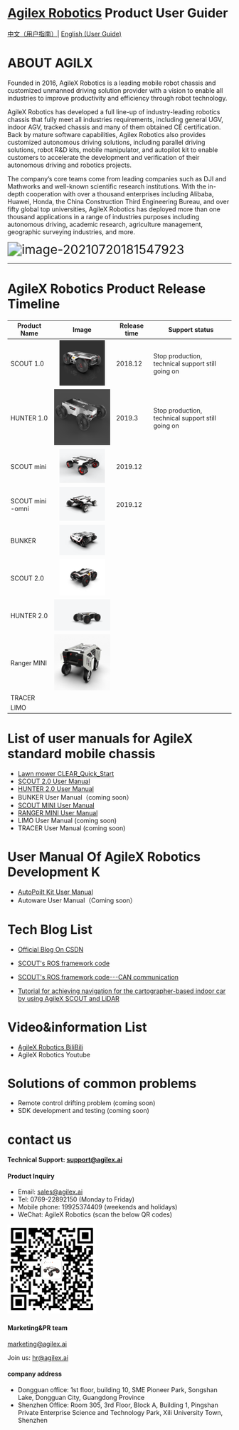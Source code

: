 # [Agilex Robotics](https://www.agilex.ai/?lang=zh-cn) Product User Guider

[中文（用户指南）](https://github.com/agilexrobotics/Agile-Product-UserGuide/blob/master/UserGuider_CN.md)|  [English (User Guide)]()

# ABOUT  AGILX

Founded in 2016, AgileX Robotics is a leading mobile robot chassis and customized unmanned driving solution provider with a vision to enable all industries to improve productivity and efficiency through robot technology.

AgileX Robotics has developed a full line-up of industry-leading robotics chassis that fully meet all industries requirements, including general UGV, indoor AGV, tracked chassis and many of them obtained CE certification. Back by mature software capabilities, Agilex Robotics also provides customized autonomous driving solutions, including parallel driving solutions, robot R&D kits, mobile manipulator, and autopilot kit to enable customers to accelerate the development and verification of their autonomous driving and robotics projects.

The company’s core teams come from leading companies such as DJI and Mathworks and well-known scientific research institutions. With the in-depth cooperation with over a thousand enterprises including Alibaba, Huawei, Honda, the China Construction Third Engineering Bureau, and over fifty global top universities, AgileX Robotics has deployed more than one thousand applications in a range of industries purposes including autonomous driving, academic research, agriculture management, geographic surveying industries, and more.

<img src="https://github.com/agilexrobotics/agilex.io/blob/master/image/image-20210720181547923.png" alt="image-20210720181547923" style="zoom:200%;" />

------

# AgileX Robotics Product Release Timeline

| **Product Name** |                          **Image**                           | **Release time** | **Support status**                                |
| ---------------- | :----------------------------------------------------------: | ---------------- | ------------------------------------------------- |
| SCOUT 1.0        |   <img src="/image/SCOUT%201.0.png" style="zoom: 10%;" />    | 2018.12          | Stop production, technical support still going on |
| HUNTER 1.0       |     <img src="/image/HUNTER1_0.png" style="zoom:30%;" />     | 2019.3           | Stop production, technical support still going on |
| SCOUT mini       |   <img src="/image/scout%20mini.png"  style="zoom:10%;" />   | 2019.12          |                                                   |
| SCOUT mini -omni | <img src="/image/scout%20mini_omni.png" style="zoom: 10%;" /> | 2019.12          |                                                   |
| BUNKER           |      <img src="/image/bunker.png" style="zoom: 10%;" />      |                  |                                                   |
| SCOUT 2.0        |     <img src="/image/scout2.png"  style="zoom: 10%;" />      |                  |                                                   |
| HUNTER 2.0       |      <img src="/image/hunter2.png" style="zoom:25%;" />      |                  |                                                   |
| Ranger MINI      |    <img src="/image/rangermini.png"  style="zoom:25%;" />    |                  |                                                   |
| TRACER           |                                                              |                  |                                                   |
| LIMO             |                                                              |                  |                                                   |

# List of user manuals for AgileX standard mobile chassis

* [Lawn mower CLEAR_Quick_Start](https://agilexrobotics.gitbook.io/agilex/)
* [SCOUT 2.0 User Manual](https://agilexrobotics.gitbook.io/scout/)
* [HUNTER 2.0 User Manual](https://agilexrobotics.gitbook.io/hunter-2-0/6-chan-pin-chi-cun-product-dimensions)
* BUNKER User Manual（coming soon）
* [SCOUT MINI User Manual](https://agilexrobotics.gitbook.io/scout_mini/)
* [RANGER MINI User Manual](https://agilexrobotics.gitbook.io/ranger-mini/)
* LIMO User Manual (coming soon)
* TRACER User Manual (coming soon)


# User Manual Of AgileX Robotics Development K

- [AutoPoilt Kit User Manual](https://agilexrobotics.gitbook.io/clear-yong-hu-shou-ce/)
- Autoware User Manual（Coming soon）



# **Tech Blog List**

- [Official Blog On CSDN](https://blog.csdn.net/AgileX)

- [SCOUT's ROS framework code](https://blog.csdn.net/a850565178/article/details/106427019?spm=1001.2014.3001.5501)

- [SCOUT's ROS framework code---CAN communication](https://blog.csdn.net/hltt3838/article/details/108603203?utm_medium=distribute.pc_relevant.none-task-blog-2%7Edefault%7EBlogCommendFromMachineLearnPai2%7Edefault-2.control&depth_1-utm_source=distribute.pc_relevant.none-task-blog-2%7Edefault%7EBlogCommendFromMachineLearnPai2%7Edefault-2.control)

- [Tutorial for achieving navigation for the cartographer-based indoor car by using AgileX SCOUT and LiDAR](https://blog.csdn.net/l494924841/article/details/109407046?utm_medium=distribute.pc_relevant.none-task-blog-2%7Edefault%7EBlogCommendFromMachineLearnPai2%7Edefault-17.control&depth_1-utm_source=distribute.pc_relevant.none-task-blog-2%7Edefault%7EBlogCommendFromMachineLearnPai2%7Edefault-17.control)

  

# **Video&information List**

- [AgileX Robotics BiliBili](https://space.bilibili.com/484123810?spm_id_from=333.788.b_765f7570696e666f.1)
- AgileX Robotics Youtube 



# **Solutions of common problems**

- Remote control drifting problem (coming soon)
- SDK development and testing (coming soon)



# **contact us**

#### **Technical Support: [support@agilex.ai](mailto:support@agilex.ai)**

#### **Product Inquiry**

- Email: sales@agilex.ai
- Tel: 0769-22892150 (Monday to Friday)
- Mobile phone: 19925374409 (weekends and holidays)
- WeChat: AgileX Robotics (scan the below QR codes)

![image.png](/image/qr_code.png)



#### Marketing&PR team

marketing@agilex.ai



Join us: [hr@agilex.ai](mailto:hr@agilex.ai)



#### **company address**

- Dongguan office: 1st floor, building 10, SME Pioneer Park, Songshan Lake, Dongguan City, Guangdong Province
- Shenzhen Office: Room 305, 3rd Floor, Block A, Building 1, Pingshan Private Enterprise Science and Technology Park, Xili University Town, Shenzhen